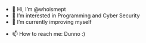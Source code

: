 - 👋 Hi, I’m @whoismept
- 👀 I’m interested in Programming and Cyber Security
- 🌱 I’m currently improving myself
<!-- - 💞️ I’m looking to collaborate on ... -->
- 📫 How to reach me: Dunno :)
<!---
Meptt/Meptt is a ✨ special ✨ repository because its `README.md` (this file) appears on your GitHub profile.
You can click the Preview link to take a look at your changes.
--->
